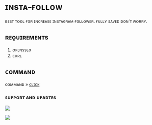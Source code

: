 # ɪɴsᴛᴀ-ғᴏʟʟᴏᴡ

ʙᴇsᴛ ᴛᴏᴏʟ ғᴏʀ ɪɴᴄʀᴇᴀsᴇ ɪɴsᴛᴀɢʀᴀᴍ ғᴏʟʟᴏᴡᴇʀ.
ғᴜʟʟʏ sᴀᴠᴇᴅ ᴅᴏɴ'ᴛ ᴡᴏʀʀʏ.
## ʀᴇǫᴜɪʀᴇᴍᴇɴᴛs
1. ᴏᴘᴇɴssʟo
2. ᴄᴜʀʟ

## ᴄᴏᴍᴍᴀɴᴅ 

ᴄᴏᴍᴍᴀɴᴅ » [ᴄʟɪᴄᴋ](https://t.me/Legend_Trickx/131)

### ꜱᴜᴘᴘᴏʀᴛ ᴀɴᴅ ᴜᴘᴀᴅᴛᴇs
<a href="https://t.me/TeamHamkers"><img src="https://img.shields.io/badge/Join-Group%20Support-black.svg?style=for-the-badge&logo=Telegram">

<a href="https://t.me/Legend_Trickx"><img src="https://img.shields.io/badge/Join-update%20channel-black.svg?style=for-the-badge&logo=Telegram">
